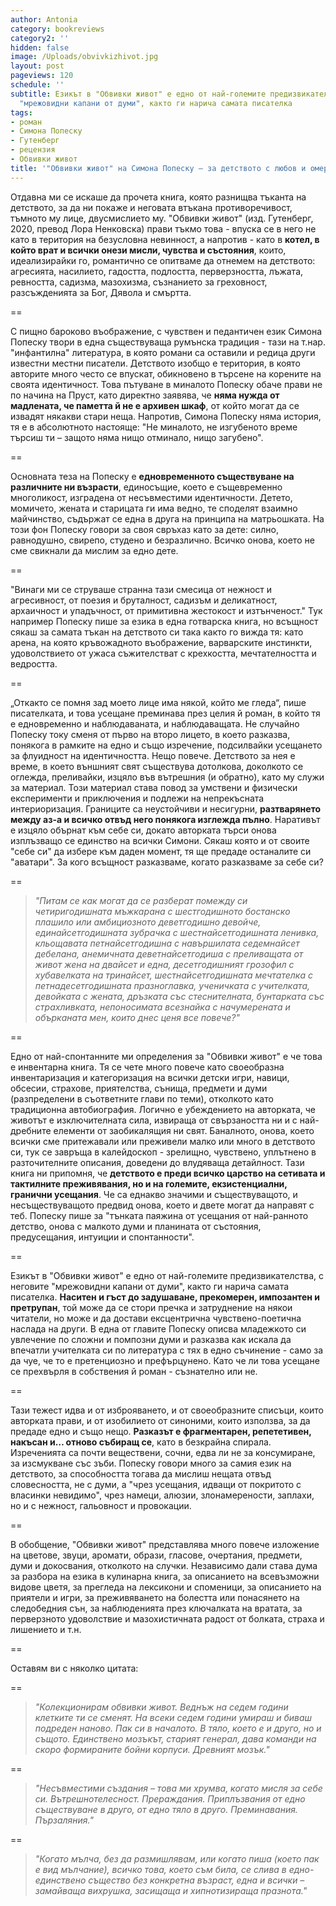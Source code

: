 ```yaml
---
author: Antonia
category: bookreviews
category2: ''
hidden: false
image: /Uploads/obvivkizhivot.jpg
layout: post
pageviews: 120
schedule: ''
subtitle: Езикът в "Обвивки живот" е едно от най-големите предизвикателства, с неговите
  "мрежовидни капани от думи", както ги нарича самата писателка
tags:
- роман
- Симона Попеску
- Гутенберг
- рецензия
- Обвивки живот
title: '"Обвивки живот" на Симона Попеску – за детството с любов и омерзение'
---
```


Отдавна ми се искаше да прочета книга, която разнищва тъканта на детството, за да ни покаже и неговата втъкана противоречивост, тъмното му лице, двусмислието му. "Обвивки живот" (изд. Гутенберг, 2020, превод Лора Ненковска) прави тъкмо това - впуска се в него не като в територия на безусловна невинност, а напротив - като в **котел, в който врат и всички онези мисли, чувства и състояния**, които, идеализирайки го, романтично се опитваме да отнемем на детството: агресията, насилието, гадостта, подлостта, перверзността, лъжата, ревността, садизма, мазохизма, съзнанието за греховност, разсъжденията за Бог, Дявола и смъртта. 

\==

С пищно бароково въображение, с чувствен и педантичен език Симона Попеску твори в една съществуваща румънска традиция - тази на т.нар. "инфантилна" литература, в която романи са оставили и редица други известни местни писатели. Детството изобщо е територия, в която авторите много често се впускат, обикновено в търсене на корените на своята идентичност. Това пътуване в миналото Попеску обаче прави не по начина на Пруст, като директно заявява, че **няма нужда от мадлената, че паметта й не е архивен шкаф**, от който могат да се извадят някакви стари неща. Напротив, Симона Попеску няма история, тя е в абсолютното настояще: "Не миналото, не изгубеното време търсиш ти – защото няма нищо отминало, нищо загубено". 

\==

Основната теза на Попеску е **едновременното съществуване на различните ни възрасти**, единосъщие, което е същевременно многоликост, изградена от несъвместими идентичности. Детето, момичето, жената и старицата ги има ведно, те споделят взаимно майчинство, съдържат се една в друга на принципа на матрьошката. На този фон Попеску говори за своя свръхаз като за дете: силно, равнодушно, свирепо, студено и безразлично. Всичко онова, което не сме свикнали да мислим за едно дете. 

\==

"Винаги ми се струваше странна тази смесица от нежност и агресивност, от поезия и бруталност, садизъм и деликатност, архаичност и упадъчност, от примитивна жестокост и изтънченост." Тук например Попеску пише за езика в една готварска книга, но всъщност сякаш за самата тъкан на детството си така както го вижда тя: като арена, на която кръвожадното въображение, варварските инстинкти, удоволствието от ужаса съжителстват с крехкостта, мечтателността и ведростта. 

\==

„Откакто се помня зад моето лице има някой, който ме гледа“, пише писателката, и това усещане преминава през целия й роман, в който тя е едновременно и наблюдаваната, и наблюдаващата. Не случайно Попеску току сменя от първо на второ лицето, в което разказва, понякога в рамките на едно и също изречение, подсилвайки усещането за флуидност на идентичността. Нещо повече. Детството за нея е време, в което външният свят съществува дотолкова, доколкото се оглежда, преливайки, изцяло във вътрешния (и обратно), като му служи за материал. Този материал става повод за умствени и физически експерименти и приключения и подлежи на непрекъсната интериоризация. Границите са неустойчиви и несигурни, **разтварянето между аз-а и всичко отвъд него понякога изглежда пълно**. Наративът е изцяло обърнат към себе си, докато авторката търси онова изплъзващо се единство на всички Симони. Сякаш която и от своите "себе си" да избере към даден момент, тя ще предаде останалите си "аватари". За кого всъщност разказваме, когато разказваме за себе си?

\==

> *"Питам се как могат да се разберат помежду си четиригодишната мъжкарана с шестгодишното бостанско плашило или амбициозното деветгодишно девойче, единайсетгодишната зубрачка с шестнайсетгодишната ленивка, кльощавата петнайсетгодишна с навършилата седемнайсет дебелана, анемичната деветнайсетгодиша с преливащата от живот жена на двайсет и една, десетгодишният грозофил с хубавелката на тринайсет, шестнайсетгодишната мечтателка с петнадесетгодишната празноглавка, ученичката с учителката, девойката с жената, дръзката със стеснителната, бунтарката със страхливката, непоносимата всезнайка с начумерената и обърканата мен, които днес ценя все повече?"*

\==

Едно от най-спонтанните ми определения за "Обвивки живот" е че това е инвентарна книга. Тя се чете много повече като своеобразна инвентаризация и категоризация на всички детски игри, навици, обсесии, страхове, приятелства, сънища, предмети и думи (разпределени в съответните глави по теми), отколкото като традиционна автобиография. Логично е убеждението на авторката, че животът е изключителната сила, извираща от свързаността ни и с най-дребните елементи от заобикалящия ни свят. Баналното, онова, което всички сме притежавали или преживели малко или много в детството си, тук се завръща в калейдоскоп - зрелищно, чувствено, уплътнено в разточителните описания, доведени до влудяваща детайлност. Тази книга ни припомня, че **детството е преди всичко царство на сетивата и тактилните преживявания, но и на големите, екзистенциални, гранични усещания**. Че са еднакво значими и съществуващото, и несъществуващото предвид онова, което и двете могат да направят с теб. Попеску пише за "тънката паяжина от усещания от най-ранното детство, онова с малкото думи и планината от състояния, предусещания, интуиции и спонтанности". 

\==

Езикът в "Обвивки живот" е едно от най-големите предизвикателства, с неговите "мрежовидни капани от думи", както ги нарича самата писателка. **Наситен и гъст до задушаване, прекомерен, импозантен и претрупан**, той може да се стори пречка и затруднение на някои читатели, но може и да достави ексцентрична чувствено-поетична наслада на други. В една от главите Попеску описва младежкото си увлечение по сложни и помпозни думи и разказва как искала да впечатли учителката си по литература с тях в едно съчинение - само за да чуе, че то е претенциозно и префърцунено. Като че ли това усещане се прехвърля в собствения й роман - съзнателно или не. 

\==

Тази тежест идва и от изброяването, и от своеобразните списъци, които авторката прави, и от изобилието от синоними, които използва, за да предаде едно и също нещо. **Разказът е фрагментарен, репететивен, накъсан и… отново събиращ се**, като в безкрайна спирала. Изреченията са почти веществени, сочни, едва ли не за консумиране, за изсмукване със зъби. Попеску говори много за самия език на детството, за способността тогава да мислиш нещата отвъд словесността, не с думи, а "чрез усещания, идващи от покритото с власинки невидимо", чрез намеци, алюзии, злонамерености, заплахи, но и с нежност, гальовност и провокации.

\==

В обобщение, "Обвивки живот" представлява много повече изложение на цветове, звуци, аромати, образи, гласове, очертания, предмети, думи и докосвания, отколкото на случки. Независимо дали става дума за разбора на езика в кулинарна книга, за описанието на всевъзможни видове цветя, за прегледа на лексикони и споменици, за описанието на приятели и игри, за преживяването на болестта или понасянето на следобедния сън, за наблюденията през ключалката на вратата, за перверзното удоволствие и мазохистичната радост от болката, страха и лишението и т.н.

\==

Оставям ви с няколко цитата:

\==

> *"Колекционирам обвивки живот. Веднъж на седем години клетките ти се сменят. На всеки седем години умираш и биваш подреден наново. Пак си в началото. В тяло, което е и друго, но и същото. Единствено мозъкът, старият генерал, дава команди на скоро формираните бойни корпуси. Древният мозък."* 

\==

> *"Несъвместими създания – това ми хрумва, когато мисля за себе си. Вътрешнотелесност. Прераждания. Приплъзвания от едно съществуване в друго, от едно тяло в друго. Преминавания. Пързаляния."*

\==

> *"Когато мълча, без да размишлявам, или когато пиша (което пак е вид мълчание), всичко това, което съм била, се слива в едно-единствено същество без конкретна възраст, една и всички – замайваща вихрушка, засищаща и хипнотизираща празнота."*